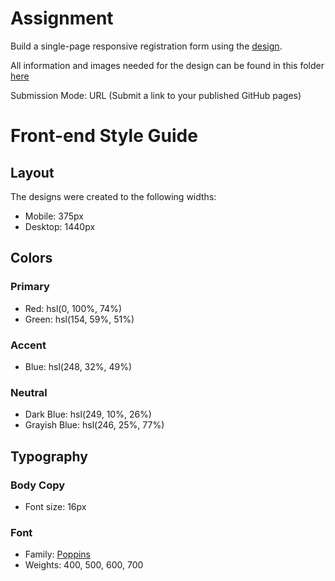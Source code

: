 # Assignment

Build a single-page responsive registration form using the [design](https://res.cloudinary.com/dz209s6jk/image/upload/q_auto:good,w_900/Challenges/cbyamvcsyhwlvnlelr5n.jpg).

All information and images needed for the design can be found in this folder [here](https://drive.google.com/drive/folders/1QN4U7u0pJ4yzNqcmRGo8JnoIDowZHY-O?usp=sharing)
 

Submission  Mode: URL (Submit a link to your published GitHub pages)

# Front-end Style Guide

## Layout

The designs were created to the following widths:

- Mobile: 375px
- Desktop: 1440px

## Colors

### Primary

- Red: hsl(0, 100%, 74%) 
- Green: hsl(154, 59%, 51%)

### Accent

- Blue: hsl(248, 32%, 49%)

### Neutral

- Dark Blue: hsl(249, 10%, 26%) 
- Grayish Blue: hsl(246, 25%, 77%)

## Typography

### Body Copy

- Font size: 16px

### Font

- Family: [Poppins](https://fonts.google.com/specimen/Poppins)
- Weights: 400, 500, 600, 700
